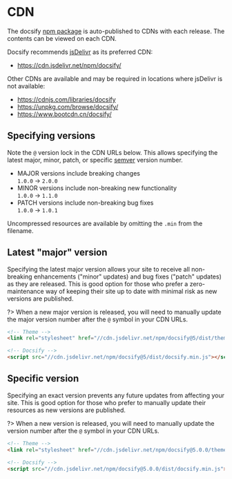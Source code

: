 # CDN

The docsify [npm package](https://www.npmjs.com/package/docsify) is auto-published to CDNs with each release. The contents can be viewed on each CDN.

Docsify recommends [jsDelivr](//cdn.jsdelivr.net) as its preferred CDN:

- https://cdn.jsdelivr.net/npm/docsify/

Other CDNs are available and may be required in locations where jsDelivr is not available:

- https://cdnjs.com/libraries/docsify
- https://unpkg.com/browse/docsify/
- https://www.bootcdn.cn/docsify/

## Specifying versions

Note the `@` version lock in the CDN URLs below. This allows specifying the latest major, minor, patch, or specific [semver](https://semver.org) version number.

- MAJOR versions include breaking changes<br>
  `1.0.0` → `2.0.0`
- MINOR versions include non-breaking new functionality<br>
  `1.0.0` → `1.1.0`
- PATCH versions include non-breaking bug fixes<br>
  `1.0.0` → `1.0.1`

Uncompressed resources are available by omitting the `.min` from the filename.

## Latest "major" version

Specifying the latest major version allows your site to receive all non-breaking enhancements ("minor" updates) and bug fixes ("patch" updates) as they are released. This is good option for those who prefer a zero-maintenance way of keeping their site up to date with minimal risk as new versions are published.

?> When a new major version is released, you will need to manually update the major version number after the `@` symbol in your CDN URLs.

<!-- prettier-ignore -->
```html
<!-- Theme -->
<link rel="stylesheet" href="//cdn.jsdelivr.net/npm/docsify@5/dist/themes/vue.min.css" />

<!-- Docsify -->
<script src="//cdn.jsdelivr.net/npm/docsify@5/dist/docsify.min.js"></script>
```

## Specific version

Specifying an exact version prevents any future updates from affecting your site. This is good option for those who prefer to manually update their resources as new versions are published.

?> When a new version is released, you will need to manually update the version number after the `@` symbol in your CDN URLs.

<!-- prettier-ignore -->
```html
<!-- Theme -->
<link rel="stylesheet" href="//cdn.jsdelivr.net/npm/docsify@5.0.0/themes/vue.min.css" />

<!-- Docsify -->
<script src="//cdn.jsdelivr.net/npm/docsify@5.0.0/dist/docsify.min.js"></script>
```
